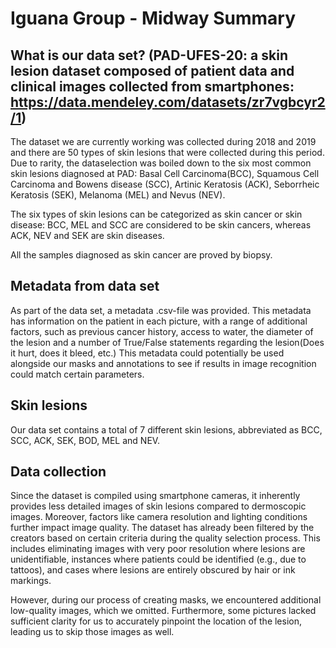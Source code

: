 # Iguana Group - Midway Summary

## What is our data set? (PAD-UFES-20: a skin lesion dataset composed of patient data and clinical images collected from smartphones: https://data.mendeley.com/datasets/zr7vgbcyr2/1)

The dataset we are currently working was collected during 2018 and 2019 and there are 50 types of skin lesions that were collected during this period. Due to rarity, the dataselection was boiled down to the six most common skin lesions diagnosed at PAD: Basal Cell Carcinoma(BCC), Squamous Cell Carcinoma and Bowens disease (SCC), Artinic Keratosis (ACK), Seborrheic Keratosis (SEK), Melanoma (MEL) and Nevus (NEV). 

The six types of skin lesions can be categorized as skin cancer or skin disease:
BCC, MEL and SCC are considered to be skin cancers, whereas ACK, NEV and SEK are skin diseases. 

All the samples diagnosed as skin cancer are proved by biopsy.


## Metadata from data set
As part of the data set, a metadata .csv-file was provided. This metadata has information on the patient in each picture, with a range of additional factors, such as previous cancer history, access to water, the diameter of the lesion and a number of True/False statements regarding the lesion(Does it hurt, does it bleed, etc.)
This metadata could potentially be used alongside our masks and annotations to see if results in image recognition could match certain parameters.


## Skin lesions
Our data set contains a total of 7 different skin lesions, abbreviated as BCC, SCC, ACK, SEK, BOD, MEL and NEV. 

## Data collection 
Since the dataset is compiled using smartphone cameras, it inherently provides less detailed images of skin lesions compared to dermoscopic images. Moreover, factors like camera resolution and lighting conditions further impact image quality. The dataset has already been filtered by the creators based on certain criteria during the quality selection process. This includes eliminating images with very poor resolution where lesions are unidentifiable, instances where patients could be identified (e.g., due to tattoos), and cases where lesions are entirely obscured by hair or ink markings.

However, during our process of creating masks, we encountered additional low-quality images, which we omitted. Furthermore, some pictures lacked sufficient clarity for us to accurately pinpoint the location of the lesion, leading us to skip those images as well.







## 
